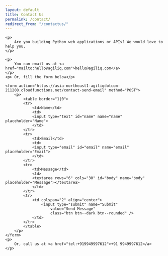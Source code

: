 ```yaml
---
layout: default
title: Contact Us
permalink: /contact/
redirect_from: "/contactus/"
---
```

<div class="row">

	<p>
		Are you building Python web applications or APIs? We would love to help you.
	</p>

	<p>
		You can email us at <a href="mailto:hello@agiliq.com">hello@agiliq.com</a>
	</p>
	<p> Or, fill the form below</p>

	<form action="https://asia-northeast1-agiliqdotcom-211208.cloudfunctions.net/contact-send-email" method="POST">
		<p>
			<table border="1|0">
			<tr>
				<td>Name</td>
				<td>
				<input type="text" id="name" name="name" placeholder="Name">
				</td>
			</tr>
			<tr>
				<td>Email</td>
				<td>
				<input type="email" id="email" name="email" placeholder="Email">
				</td>
			</tr>
			<tr>
				<td>Message</td>
				<td>
				<textarea rows="6" cols="30" id="body" name="body" placeholder="Message"></textarea>
				</td>
			</tr>
			<tr>
				<td colspan="2" align="center">
					<input type="submit" name="Submit" 
						value="Send Message"
						class="btn btn--dark btn--rounded" />
				</td>
			</tr>
			</table>
		</p>
	</form>
	<p>
		Or, call us at <a href="tel:+919949997612">+91 9949997612</a>
	</p>
</div>
